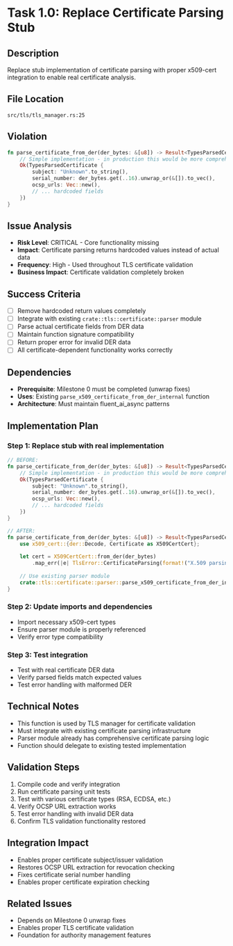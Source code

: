 # Task 1.0: Replace Certificate Parsing Stub

## Description
Replace stub implementation of certificate parsing with proper x509-cert integration to enable real certificate analysis.

## File Location
`src/tls/tls_manager.rs:25`

## Violation
```rust
fn parse_certificate_from_der(der_bytes: &[u8]) -> Result<TypesParsedCertificate, TlsError> {
    // Simple implementation - in production this would be more comprehensive
    Ok(TypesParsedCertificate {
        subject: "Unknown".to_string(),
        serial_number: der_bytes.get(..16).unwrap_or(&[]).to_vec(),
        ocsp_urls: Vec::new(),
        // ... hardcoded fields
    })
}
```

## Issue Analysis
- **Risk Level**: CRITICAL - Core functionality missing
- **Impact**: Certificate parsing returns hardcoded values instead of actual data
- **Frequency**: High - Used throughout TLS certificate validation
- **Business Impact**: Certificate validation completely broken

## Success Criteria
- [ ] Remove hardcoded return values completely
- [ ] Integrate with existing `crate::tls::certificate::parser` module
- [ ] Parse actual certificate fields from DER data
- [ ] Maintain function signature compatibility
- [ ] Return proper error for invalid DER data
- [ ] All certificate-dependent functionality works correctly

## Dependencies
- **Prerequisite**: Milestone 0 must be completed (unwrap fixes)
- **Uses**: Existing `parse_x509_certificate_from_der_internal` function
- **Architecture**: Must maintain fluent_ai_async patterns

## Implementation Plan

### Step 1: Replace stub with real implementation
```rust
// BEFORE:
fn parse_certificate_from_der(der_bytes: &[u8]) -> Result<TypesParsedCertificate, TlsError> {
    // Simple implementation - in production this would be more comprehensive
    Ok(TypesParsedCertificate {
        subject: "Unknown".to_string(),
        serial_number: der_bytes.get(..16).unwrap_or(&[]).to_vec(),
        ocsp_urls: Vec::new(),
        // ... hardcoded fields
    })
}

// AFTER:
fn parse_certificate_from_der(der_bytes: &[u8]) -> Result<TypesParsedCertificate, TlsError> {
    use x509_cert::{der::Decode, Certificate as X509CertCert};
    
    let cert = X509CertCert::from_der(der_bytes)
        .map_err(|e| TlsError::CertificateParsing(format!("X.509 parsing failed: {}", e)))?;
    
    // Use existing parser module
    crate::tls::certificate::parser::parse_x509_certificate_from_der_internal(&cert)
}
```

### Step 2: Update imports and dependencies
- Import necessary x509-cert types
- Ensure parser module is properly referenced
- Verify error type compatibility

### Step 3: Test integration
- Test with real certificate DER data
- Verify parsed fields match expected values
- Test error handling with malformed DER

## Technical Notes
- This function is used by TLS manager for certificate validation
- Must integrate with existing certificate parsing infrastructure
- Parser module already has comprehensive certificate parsing logic
- Function should delegate to existing tested implementation

## Validation Steps
1. Compile code and verify integration
2. Run certificate parsing unit tests
3. Test with various certificate types (RSA, ECDSA, etc.)
4. Verify OCSP URL extraction works
5. Test error handling with invalid DER data
6. Confirm TLS validation functionality restored

## Integration Impact
- Enables proper certificate subject/issuer validation
- Restores OCSP URL extraction for revocation checking
- Fixes certificate serial number handling
- Enables proper certificate expiration checking

## Related Issues
- Depends on Milestone 0 unwrap fixes
- Enables proper TLS certificate validation
- Foundation for authority management features